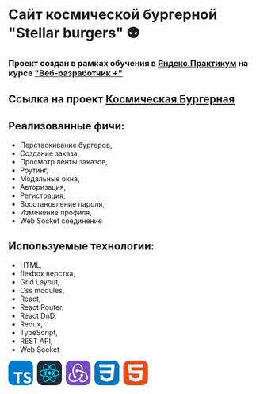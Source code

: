 # Сайт космической бургерной "Stellar burgers" 👽

### Проект создан в рамках обучения в [Яндекс.Практикум](https://practicum.yandex.ru/promo/long-courses/web) на курсе ["Веб-разработчик +"](https://praktikum.yandex.ru/web/)

## Ссылка на проект [Космическая Бургерная](https://alekseyshaydullin.github.io/react-burger/)

## Реализованные фичи: 
- Перетаскивание бургеров, 
- Создание заказа,
- Просмотр ленты заказов,
- Роутинг,
- Модальные окна, 
- Авторизация, 
- Регистрация, 
- Восстановление пароля, 
- Изменение профиля,
- Web Socket соединение

## Используемые технологии:
- HTML,
- flexbox верстка,
- Grid Layout,
- Css modules,
- React,
- React Router,
- React DnD,
- Redux,
- TypeScript,
- REST API,
- Web Socket

<div>
  <img src="https://raw.githubusercontent.com/tandpfun/skill-icons/d1c752b99bb25a0e5aa363bae1db2809173ee966/icons/TypeScript.svg" title="ts" alt="ts" width="50" height="50"/>&nbsp;
  <img src="https://raw.githubusercontent.com/tandpfun/skill-icons/a50fa57465e82a1147fa512fb3d64cc5902df578/icons/React-Dark.svg" title="React" alt="React" width="50" height="50"/>&nbsp;
  <img src="https://raw.githubusercontent.com/tandpfun/skill-icons/a50fa57465e82a1147fa512fb3d64cc5902df578/icons/Redux.svg" title="Redux" alt="Redux " width="50" height="50"/>&nbsp;
  <img src="https://raw.githubusercontent.com/tandpfun/skill-icons/a50fa57465e82a1147fa512fb3d64cc5902df578/icons/CSS.svg"  
  title="CSS3" alt="CSS" width="50" height="50"/>&nbsp;
  <img src="https://raw.githubusercontent.com/tandpfun/skill-icons/a50fa57465e82a1147fa512fb3d64cc5902df578/icons/HTML.svg" 
  title="HTML5" alt="HTML" width="50" height="50"/>&nbsp;
</div>
